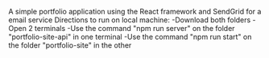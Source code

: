 A simple portfolio application using the React framework and SendGrid for a email service
Directions to run on local machine:
-Download both folders
-Open 2 terminals
-Use the command "npm run server" on the folder "portfolio-site-api" in one terminal
-Use the command "npm run start" on the folder "portfolio-site" in the other
